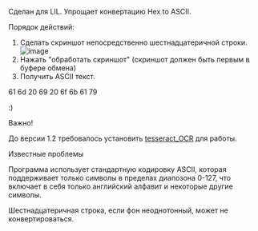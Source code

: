 Сделан для LIL. Упрощает конвертацию Hex to ASCII.

Порядок действий:
1. Сделать скриншот непосредственно шестнадцатеричной строки. ![image](https://github.com/user-attachments/assets/b1abcc54-1c57-4478-83c2-3170085bbdff)
2. Нажать "обработать скриншот" (скриншот должен быть первым в буфере обмена)
3. Получить ASCII текст.

61 6d 20 69 20 6f 6b 61 79

:)

Важно!

До версии 1.2 требовалось установить 
[tesseract_OCR](https://github.com/UB-Mannheim/tesseract) для работы.

Известные проблемы

Программа использует стандартную кодировку ASCII, которая поддерживает только символы в пределах диапозона 0-127, что включает в себя только английский алфавит и некоторые другие символы.

Шестнадцатеричная строка, если фон неоднотонный, может не конвертироваться.
